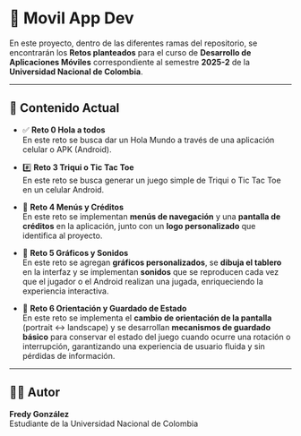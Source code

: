 # 📱 **Movil App Dev**

En este proyecto, dentro de las diferentes ramas del repositorio, se encontrarán los **Retos planteados** para el curso de **Desarrollo de Aplicaciones Móviles** correspondiente al semestre **2025-2** de la **Universidad Nacional de Colombia**.  

---

## 📂 **Contenido Actual**  

- ✅ **Reto 0 Hola a todos**  
  En este reto se busca dar un Hola Mundo a través de una aplicación celular o APK (Android).

- #️⃣ **Reto 3 Triqui o Tic Tac Toe**  
  En este reto se busca generar un juego simple de Triqui o Tic Tac Toe en un celular Android.  

- 🍔 **Reto 4 Menús y Créditos**  
  En este reto se implementan **menús de navegación** y una **pantalla de créditos** en la aplicación, junto con un **logo personalizado** que identifica al proyecto.  

- 🎨 **Reto 5 Gráficos y Sonidos**  
  En este reto se agregan **gráficos personalizados**, se **dibuja el tablero** en la interfaz y se implementan **sonidos** que se reproducen cada vez que el jugador o el Android realizan una jugada, enriqueciendo la experiencia interactiva.  

- 🔄 **Reto 6 Orientación y Guardado de Estado**  
  En este reto se implementa el **cambio de orientación de la pantalla** (portrait ↔ landscape) y se desarrollan **mecanismos de guardado básico** para conservar el estado del juego cuando ocurre una rotación o interrupción, garantizando una experiencia de usuario fluida y sin pérdidas de información.  

---

## 👨‍💻 **Autor**
**Fredy González**  
Estudiante de la Universidad Nacional de Colombia
